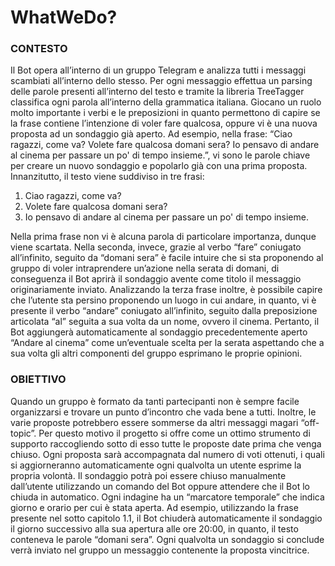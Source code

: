 # WhatWeDo?

### CONTESTO
Il Bot opera all’interno di un gruppo Telegram e analizza tutti i messaggi scambiati
all’interno dello stesso. Per ogni messaggio effettua un parsing delle parole presenti
all’interno del testo e tramite la libreria TreeTagger classifica ogni parola all’interno della
grammatica italiana. Giocano un ruolo molto importante i verbi e le preposizioni in
quanto permettono di capire se la frase contiene l’intenzione di voler fare qualcosa,
oppure vi è una nuova proposta ad un sondaggio già aperto.
Ad esempio, nella frase: “Ciao ragazzi, come va? Volete fare qualcosa domani sera? Io
pensavo di andare al cinema per passare un po' di tempo insieme.”, vi sono le parole
chiave per creare un nuovo sondaggio e popolarlo già con una prima proposta.
Innanzitutto, il testo viene suddiviso in tre frasi:

1. Ciao ragazzi, come va?
2. Volete fare qualcosa domani sera?
3. Io pensavo di andare al cinema per passare un po' di tempo insieme.

Nella prima frase non vi è alcuna parola di particolare importanza, dunque viene scartata.
Nella seconda, invece, grazie al verbo “fare” coniugato all’infinito, seguito da “domani
sera” è facile intuire che si sta proponendo al gruppo di voler intraprendere un’azione
nella serata di domani, di conseguenza il Bot aprirà il sondaggio avente come titolo il
messaggio originariamente inviato. Analizzando la terza frase inoltre, è possibile capire
che l’utente sta persino proponendo un luogo in cui andare, in quanto, vi è presente il
verbo “andare” coniugato all’infinito, seguito dalla preposizione articolata “al” seguita
a sua volta da un nome, ovvero il cinema. Pertanto, il Bot aggiungerà automaticamente al
sondaggio precedentemente aperto “Andare al cinema” come un’eventuale scelta per la
serata aspettando che a sua volta gli altri componenti del gruppo esprimano le proprie
opinioni.

### OBIETTIVO
Quando un gruppo è formato da tanti partecipanti non è sempre facile organizzarsi e
trovare un punto d’incontro che vada bene a tutti. Inoltre, le varie proposte potrebbero
essere sommerse da altri messaggi magari “off-topic”. Per questo motivo il progetto si
offre come un ottimo strumento di supporto raccogliendo sotto di esso tutte le proposte
date prima che venga chiuso. Ogni proposta sarà accompagnata dal numero di voti
ottenuti, i quali si aggiorneranno automaticamente ogni qualvolta un utente esprime la
propria volontà. Il sondaggio potrà poi essere chiuso manualmente dall’utente utilizzando
un comando del Bot oppure attendere che il Bot lo chiuda in automatico. Ogni indagine
ha un “marcatore temporale” che indica giorno e orario per cui è stata aperta. Ad esempio,
utilizzando la frase presente nel sotto capitolo 1.1, il Bot chiuderà automaticamente il
sondaggio il giorno successivo alla sua apertura alle ore 20:00, in quanto, il testo
conteneva le parole “domani sera”. Ogni qualvolta un sondaggio si conclude verrà
inviato nel gruppo un messaggio contenente la proposta vincitrice.
